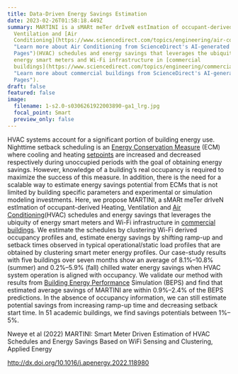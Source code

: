 ```yaml
---
title: Data-Driven Energy Savings Estimation
date: 2023-02-26T01:58:18.449Z
summary: MARTINI is a sMARt meTer drIveN estImation of occupant-derived Heating,
  Ventilation and [Air
  Conditioning](https://www.sciencedirect.com/topics/engineering/air-conditioning
  "Learn more about Air Conditioning from ScienceDirect's AI-generated Topic
  Pages")(HVAC) schedules and energy savings that leverages the ubiquity of
  energy smart meters and Wi-Fi infrastructure in [commercial
  buildings](https://www.sciencedirect.com/topics/engineering/commercial-building
  "Learn more about commercial buildings from ScienceDirect's AI-generated Topic
  Pages").
draft: false
featured: false
image:
  filename: 1-s2.0-s0306261922003890-ga1_lrg.jpg
  focal_point: Smart
  preview_only: false
---
```

HVAC systems account for a significant portion of building energy use. Nighttime setback scheduling is an [Energy Conservation Measure](https://www.sciencedirect.com/topics/engineering/energy-conservation-measure "Learn more about Energy Conservation Measure from ScienceDirect's AI-generated Topic Pages") (ECM) where cooling and heating [setpoints](https://www.sciencedirect.com/topics/engineering/setpoints "Learn more about setpoints from ScienceDirect's AI-generated Topic Pages") are increased and decreased respectively during unoccupied periods with the goal of obtaining energy savings. However, knowledge of a building’s real occupancy is required to maximize the success of this measure. In addition, there is the need for a scalable way to estimate energy savings potential from ECMs that is not limited by building specific parameters and experimental or simulation modeling investments. Here, we propose MARTINI, a sMARt meTer drIveN estImation of occupant-derived Heating, Ventilation and [Air Conditioning](https://www.sciencedirect.com/topics/engineering/air-conditioning "Learn more about Air Conditioning from ScienceDirect's AI-generated Topic Pages")(HVAC) schedules and energy savings that leverages the ubiquity of energy smart meters and Wi-Fi infrastructure in [commercial buildings](https://www.sciencedirect.com/topics/engineering/commercial-building "Learn more about commercial buildings from ScienceDirect's AI-generated Topic Pages"). We estimate the schedules by clustering Wi-Fi derived occupancy profiles and, estimate energy savings by shifting ramp-up and setback times observed in typical operational/static load profiles that are obtained by clustering smart meter energy profiles. Our case-study results with five buildings over seven months show an average of 8.1%–10.8% (summer) and 0.2%–5.9% (fall) chilled water energy savings when HVAC system operation is aligned with occupancy. We validate our method with results from [Building Energy Performance](https://www.sciencedirect.com/topics/engineering/building-energy-performance "Learn more about Building Energy Performance from ScienceDirect's AI-generated Topic Pages") Simulation (BEPS) and find that estimated average savings of MARTINI are within 0.9%–2.4% of the BEPS predictions. In the absence of occupancy information, we can still estimate potential savings from increasing ramp-up time and decreasing setback start time. In 51 academic buildings, we find savings potentials between 1%–5%.

Nweye et al (2022) MARTINI: Smart Meter Driven Estimation of HVAC Schedules and Energy Savings Based on WiFi Sensing and Clustering, Applied Energy

http://dx.doi.org/10.1016/j.apenergy.2022.118980